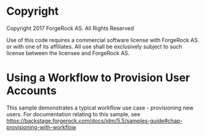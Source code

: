 Copyright
=============
Copyright 2017 ForgeRock AS. All Rights Reserved

Use of this code requires a commercial software license with ForgeRock AS.
or with one of its affiliates. All use shall be exclusively subject
to such license between the licensee and ForgeRock AS.

# Using a Workflow to Provision User Accounts

This sample demonstrates a typical workflow use case - provisioning new users. For 
documentation relating to this sample, see
https://backstage.forgerock.com/docs/idm/5.5/samples-guide#chap-provisioning-with-workflow
